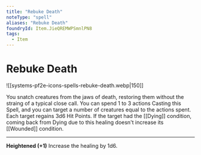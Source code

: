 ```yaml
---
title: "Rebuke Death"
noteType: "spell"
aliases: "Rebuke Death"
foundryId: Item.JieQREMWPSmnlPN8
tags:
  - Item
---
```


# Rebuke Death
![[systems-pf2e-icons-spells-rebuke-death.webp|150]]

You snatch creatures from the jaws of death, restoring them without the straing of a typical close call. You can spend 1 to 3 actions Casting this Spell, and you can target a number of creatures equal to the actions spent. Each target regains 3d6 Hit Points. If the target had the [[Dying]] condition, coming back from Dying due to this healing doesn't increase its [[Wounded]] condition.

* * *

**Heightened (+1)** Increase the healing by 1d6.
